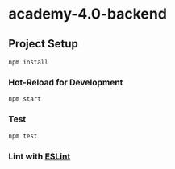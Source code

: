 # academy-4.0-backend

## Project Setup

```
npm install
```

### Hot-Reload for Development

```
npm start
```

### Test

```
npm test
```


### Lint with [ESLint](https://eslint.org/)
